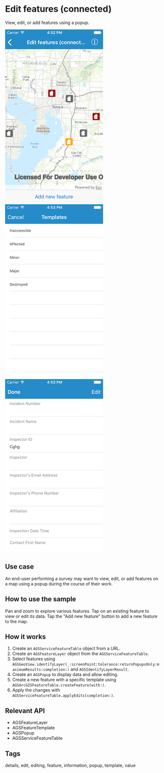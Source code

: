 # Edit features (connected)

View, edit, or add features using a popup.

![Map with features](edit-features-connected-1.png)
![List of templates](edit-features-connected-2.png)
![Editable information list](edit-features-connected-3.png)

## Use case

An end-user performing a survey may want to view, edit, or add features on a map using a popup during the course of their work.

## How to use the sample

Pan and zoom to explore various features. Tap on an existing feature to view or edit its data. Tap the "Add new feature" button to add a new feature to the map.

## How it works

1. Create an `AGSServiceFeatureTable` object from a URL.
2. Create an `AGSFeatureLayer` object from the `AGSServiceFeatureTable`.
3. Select features using `AGSGeoView.identifyLayer(_:screenPoint:tolerance:returnPopupsOnly:maximumResults:completion:)` and `AGSIdentifyLayerResult`.
4. Create an `AGSPopup` to display data and allow editing.
5. Create a new feature with a specific template using `AGSArcGISFeatureTable.createFeature(with:)`.
6. Apply the changes with `AGSServiceFeatureTable.applyEdits(completion:)`.

## Relevant API

* AGSFeatureLayer
* AGSFeatureTemplate
* AGSPopup
* AGSServiceFeatureTable

## Tags

details, edit, editing, feature, information, popup, template, value
